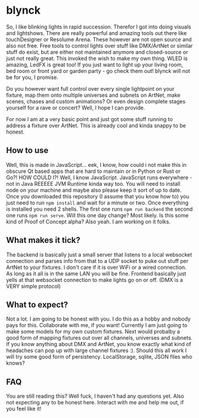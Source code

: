 # blynck

So, I like blinking lights in rapid succession. Therefor I got into doing visuals and lightshows. There are really powerful and amazing tools out there like touchDesigner or Resolume Arena. These however are not open source and also not free. Free tools to control lights over stuff like DMX/ArtNet or similar stuff do exist, but are either not maintained anymore and closed-source or just not really great. This invoked the wish to make my own thing. WLED is amazing, LedFX is great too! If you just want to light up your living room, bed room or front yard or garden party - go check them out! blynck will not be for you, I promise.

Do you however want full control over every single lightpoint on your fixture, map them onto multiple universes and subnets on ArtNet, make scenes, chases and custom animations? Or even design complete stages yourself for a rave or concert? Well, I hope I can provide. 

For now I am at a very basic point and just got some stuff running to address a fixture over ArtNet. This is already cool and kinda snappy to be honest. 

## How to use
Well, this is made in JavaScript... eek, I know, how could i not make this in obscure Qt based apps that are hard to maintain or in Python or Rust or Go?! HOW COULD I?! Well, I know JavaScript. JavaScript runs everywhere - not in Java REEEEE JVM Runtime kinda way too. You will need to install node on your machine and maybe also please keep it sort of up to date. Once you downloaded this repository (I assume that you know how to) you just need to run ```npm install``` and wait for a minute or two. Once everything is installed you need 2 shells. The first one runs ```npm run backend``` the second one runs ```npm run serve```. Will this one day change? Most likely. Is this some kind of Proof of Concept alpha? Also yeah. I am working on it folks.

## What makes it tick?
The backend is basically just a small server that listens to a local websocket connection and parses info from that to a UDP socket to puke out stuff per ArtNet to your fixtures. I don't care if it is over WiFi or a wired connection. As long as it all is in the same LAN you will be fine. Frontend basically just yells at that websocket connection to make lights go on or off. (DMX is a VERY simple protocol)

## What to expect?
Not a lot. I am going to be honest with you. I do this as a hobby and nobody pays for this. Collaborate with me, if you want! Currently I am just going to make some models for my own custom fixtures. Next would probalby a good form of mapping fixtures out over all channels, universes and subnets. If you know anything about DMX and ArtNet, you know exactly what kind of headaches can pop up with large channel fixtures :). Should this all work I will try some good form of persistency. LocalStorage, sqlite, JSON files who knows?

## FAQ
You are still reading this? Well fuck, I haven't had any questions yet. Also not expecting any to be honest here. Interact with me and help me out, if you feel like it!